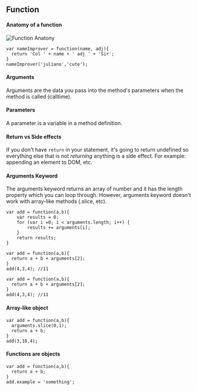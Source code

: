 ## Function

#### Anatomy of a function

![Function Anatony](https://s3.amazonaws.com/media-p.slid.es/uploads/biancagandolfo/images/687987/Screen_Shot_2014-10-02_at_5.25.11_PM.png)

```
var nameImprover = function(name, adj){
  return 'Col ' + name + ' adj ' + 'Sir';
}
nameImprover('juliano','cute');
```

#### Arguments

Arguments are the data you pass into the method's parameters when the method is called (calltime).

#### Parameters

A parameter is a variable in a method definition.

#### Return vs Side effects

If you don't have `return` in your statement, it's going to return undefined so everything else that is not *returning* anything is a side effect. For example: appending an element to DOM, etc.

#### Arguments Keyword

The arguments keyword returns an array of number and it has the length property which you can loop through. However, arguments keyword doesn't work with array-like methods (.slice, etc).

```
var add = function(a,b){
    var results = 0;
    for (var i =0; i < arguments.length; i++) {
        results += arguments[i];
    }
    return results;
}
```

```
var add = function(a,b){
  return a + b + arguments[2];
}
add(4,3,4); //11
```

```
var add = function(a,b){
  return a + b + arguments[2];
}
add(4,3,4); //11
```

#### Array-like object

```
var add = function(a,b){
  arguments.slice(0,1);
  return a + b;
}
add(3,10,4);
```

#### Functions are objects

```
var add = function(a,b){
  return a + b;
}
add.example = 'something';
```

